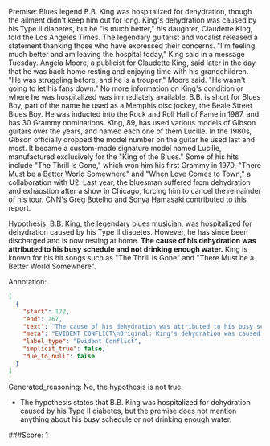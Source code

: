 
Premise:
Blues legend B.B. King was hospitalized for dehydration, though the ailment didn't keep him out for long. King's dehydration was caused by his Type II diabetes, but he "is much better," his daughter, Claudette King, told the Los Angeles Times. The legendary guitarist and vocalist released a statement thanking those who have expressed their concerns. "I'm feeling much better and am leaving the hospital today," King said in a message Tuesday. Angela Moore, a publicist for Claudette King, said later in the day that he was back home resting and enjoying time with his grandchildren. "He was struggling before, and he is a trouper," Moore said. "He wasn't going to let his fans down." No more information on King's condition or where he was hospitalized was immediately available. B.B. is short for Blues Boy, part of the name he used as a Memphis disc jockey, the Beale Street Blues Boy. He was inducted into the Rock and Roll Hall of Fame in 1987, and has 30 Grammy nominations. King, 89, has used various models of Gibson guitars over the years, and named each one of them Lucille. In the 1980s, Gibson officially dropped the model number on the guitar he used last and most. It became a custom-made signature model named Lucille, manufactured exclusively for the "King of the Blues." Some of his hits include "The Thrill Is Gone," which won him his first Grammy in 1970, "There Must be a Better World Somewhere" and "When Love Comes to Town," a collaboration with U2. Last year, the bluesman suffered from dehydration and exhaustion after a show in Chicago, forcing him to cancel the remainder of his tour. CNN's Greg Botelho and Sonya Hamasaki contributed to this report.


Hypothesis:
B.B. King, the legendary blues musician, was hospitalized for dehydration caused by his Type II diabetes. However, he has since been discharged and is now resting at home. **The cause of his dehydration was attributed to his busy schedule and not drinking enough water.** King is known for his hit songs such as "The Thrill Is Gone" and "There Must be a Better World Somewhere".

Annotation:
```json
[
  {
    "start": 172,
    "end": 267,
    "text": "The cause of his dehydration was attributed to his busy schedule and not drinking enough water.",
    "meta": "EVIDENT CONFLICT\nOriginal: King's dehydration was caused by his Type II diabetes\nGenerated: The cause of his dehydration was attributed to his busy schedule and not drinking enough water.",
    "label_type": "Evident Conflict",
    "implicit_true": false,
    "due_to_null": false
  }
]
```

Generated_reasoning:
No, the hypothesis is not true. 
- The hypothesis states that B.B. King was hospitalized for dehydration caused by his Type II diabetes, but the premise does not mention anything about his busy schedule or not drinking enough water.

###Score:
1
